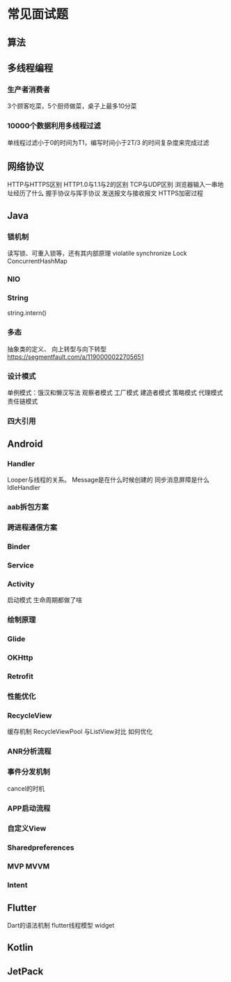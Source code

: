 # 常见面试题

## 算法

## 多线程编程

### 生产者消费者
3个顾客吃菜，5个厨师做菜，桌子上最多10分菜

### 10000个数据利用多线程过滤
单线程过滤小于0的时间为T1，编写时间小于2T/3 的时间复杂度来完成过滤

## 网络协议

HTTP与HTTPS区别
HTTP1.0与1.1与2的区别
TCP与UDP区别
浏览器输入一串地址经历了什么
握手协议与挥手协议
发送报文与接收报文
HTTPS加密过程


## Java

### 锁机制
读写锁、可重入锁等，还有其内部原理
violatile
synchronize
Lock
ConcurrentHashMap

### NIO

### String
string.intern()

### 多态
抽象类的定义、
向上转型与向下转型
https://segmentfault.com/a/1190000022705651

### 设计模式
单例模式：饿汉和懒汉写法
观察者模式
工厂模式
建造者模式
策略模式
代理模式
责任链模式

### 四大引用



## Android

### Handler
Looper与线程的关系。
Message是在什么时候创建的
同步消息屏障是什么
IdleHandler

### aab拆包方案

### 跨进程通信方案

### Binder

### Service

### Activity
启动模式
生命周期都做了啥

### 绘制原理

### Glide

### OKHttp

### Retrofit

### 性能优化

### RecycleView
缓存机制
RecycleViewPool
与ListView对比
如何优化

### ANR分析流程

### 事件分发机制
cancel的时机

### APP启动流程

### 自定义View 

### Sharedpreferences

### MVP MVVM

### Intent







###

## Flutter
Dart的语法机制
flutter线程模型
widget

## Kotlin

## JetPack

